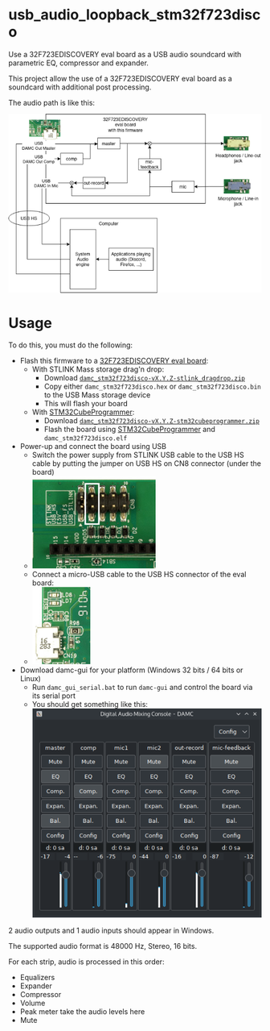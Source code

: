 # usb_audio_loopback_stm32f723disco
Use a 32F723EDISCOVERY eval board as a USB audio soundcard with parametric EQ, compressor and expander.

This project allow the use of a 32F723EDISCOVERY eval board as a soundcard with additional post processing.

The audio path is like this:

![image](images/audio_path.png)


# Usage

To do this, you must do the following:

- Flash this firmware to a [32F723EDISCOVERY eval board](https://www.st.com/en/evaluation-tools/32f723ediscovery.html):
  - With STLINK Mass storage drag'n drop:
    - Download [`damc_stm32f723disco-vX.Y.Z-stlink_dragdrop.zip`](https://github.com/amurzeau/usb_audio_loopback_stm32f723disco/releases)
    - Copy either `damc_stm32f723disco.hex` or `damc_stm32f723disco.bin` to the USB Mass storage device
    - This will flash your board
  - With [STM32CubeProgrammer](https://www.st.com/en/development-tools/stm32cubeprog.html#get-software):
    - Download [`damc_stm32f723disco-vX.Y.Z-stm32cubeprogrammer.zip`](https://github.com/amurzeau/usb_audio_loopback_stm32f723disco/releases)
    - Flash the board using [STM32CubeProgrammer](https://www.st.com/en/development-tools/stm32cubeprog.html#get-software) and `damc_stm32f723disco.elf`
- Power-up and connect the board using USB
  - Switch the power supply from STLINK USB cable to the USB HS cable by putting the jumper on USB HS on CN8 connector (under the board)
  - ![image](images/usb_hs_power_source.png)
  - Connect a micro-USB cable to the USB HS connector of the eval board:
  - ![image](images/usb_hs_connector.png)
- Download damc-gui for your platform (Windows 32 bits / 64 bits or Linux)
  - Run `damc_gui_serial.bat` to run `damc-gui` and control the board via its serial port
  - You should get something like this:
    ![image](images/damc_gui.png)


2 audio outputs and 1 audio inputs should appear in Windows.

The supported audio format is 48000 Hz, Stereo, 16 bits.


For each strip, audio is processed in this order:
- Equalizers
- Expander
- Compressor
- Volume
- Peak meter take the audio levels here
- Mute
